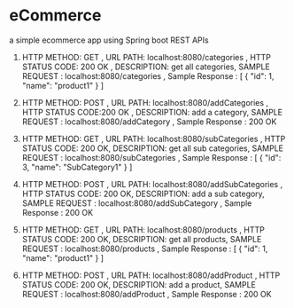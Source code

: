 # eCommerce
a simple ecommerce app using Spring boot REST APIs

1) HTTP METHOD: GET , URL PATH: localhost:8080/categories , HTTP STATUS CODE: 200 OK , DESCRIPTION: get all categories, SAMPLE REQUEST : localhost:8080/categories , Sample Response : [
    {
        "id": 1,
        "name": "product1"
    }
]


2) HTTP METHOD: POST , URL PATH: localhost:8080/addCategories , HTTP STATUS CODE:200 OK , DESCRIPTION: add a category, SAMPLE REQUEST : localhost:8080/addCategory , Sample Response : 200 OK
3) HTTP METHOD: GET , URL PATH: localhost:8080/subCategories , HTTP STATUS CODE: 200 OK, DESCRIPTION: get all sub categories, SAMPLE REQUEST : localhost:8080/subCategories , Sample Response : [
    {
        "id": 3,
        "name": "SubCategory1"
    }
]
4) HTTP METHOD: POST , URL PATH: localhost:8080/addSubCategories , HTTP STATUS CODE: 200 OK, DESCRIPTION: add a sub category, SAMPLE REQUEST : localhost:8080/addSubCategory , Sample Response : 200 OK
5) HTTP METHOD: GET , URL PATH: localhost:8080/products , HTTP STATUS CODE: 200 OK, DESCRIPTION: get all products, SAMPLE REQUEST : localhost:8080/products , Sample Response : [
    {
        "id": 1,
        "name": "product1"
    }
]
6) HTTP METHOD: POST , URL PATH: localhost:8080/addProduct , HTTP STATUS CODE: 200 OK, DESCRIPTION: add a product, SAMPLE REQUEST : localhost:8080/addProduct , Sample Response : 200 OK
